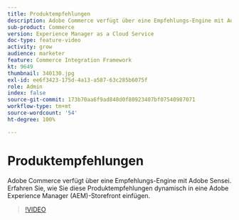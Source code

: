 ```yaml
---
title: Produktempfehlungen
description: Adobe Commerce verfügt über eine Empfehlungs-Engine mit Adobe Sensei. Erfahren Sie, wie Sie diese Produktempfehlungen dynamisch in eine Adobe Experience Manager (AEM)-Storefront einfügen.
sub-product: Commerce
version: Experience Manager as a Cloud Service
doc-type: feature-video
activity: grow
audience: marketer
feature: Commerce Integration Framework
kt: 9649
thumbnail: 340130.jpg
exl-id: ee6f3423-175d-4a13-a587-63c285b6075f
role: Admin
index: false
source-git-commit: 173b70aa6f9ad848d0f80923407bf07540987071
workflow-type: tm+mt
source-wordcount: '54'
ht-degree: 100%

---
```


# Produktempfehlungen

Adobe Commerce verfügt über eine Empfehlungs-Engine mit Adobe Sensei. Erfahren Sie, wie Sie diese Produktempfehlungen dynamisch in eine Adobe Experience Manager (AEM)-Storefront einfügen.

>[!VIDEO](https://video.tv.adobe.com/v/340130/?learn=on)
